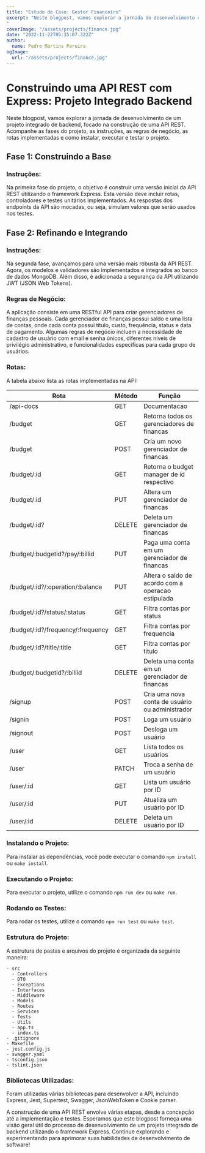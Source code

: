 ```yaml
---
title: "Estudo de Caso: Gestor Financeiro"
excerpt: "Neste blogpost, vamos explorar a jornada de desenvolvimento de um projeto integrado de backend, focado na construção de uma API REST. Acompanhe as fases do projeto, as instruções, as regras de negócio, as rotas implementadas e como instalar, executar e testar o projeto.
"
coverImage: "/assets/projects/finance.jpg"
date: "2022-11-22T05:35:07.322Z"
author:
  name: Pedro Martins Pereira 
ogImage:
  url: "/assets/projects/finance.jpg"
---
```


# Construindo uma API REST com Express: Projeto Integrado Backend

Neste blogpost, vamos explorar a jornada de desenvolvimento de um projeto integrado de backend, focado na construção de uma API REST. Acompanhe as fases do projeto, as instruções, as regras de negócio, as rotas implementadas e como instalar, executar e testar o projeto.

## Fase 1: Construindo a Base

### Instruções:

Na primeira fase do projeto, o objetivo é construir uma versão inicial da API REST utilizando o framework Express. Esta versão deve incluir rotas, controladores e testes unitários implementados. As respostas dos endpoints da API são mocadas, ou seja, simulam valores que serão usados nos testes.

## Fase 2: Refinando e Integrando

### Instruções:

Na segunda fase, avançamos para uma versão mais robusta da API REST. Agora, os modelos e validadores são implementados e integrados ao banco de dados MongoDB. Além disso, é adicionada a segurança da API utilizando JWT (JSON Web Tokens).

### Regras de Negócio:

A aplicação consiste em uma RESTful API para criar gerenciadores de finanças pessoais. Cada gerenciador de finanças possui saldo e uma lista de contas, onde cada conta possui título, custo, frequência, status e data de pagamento. Algumas regras de negócio incluem a necessidade de cadastro de usuário com email e senha únicos, diferentes níveis de privilégio administrativo, e funcionalidades específicas para cada grupo de usuários.

### Rotas:

A tabela abaixo lista as rotas implementadas na API:

| Rota                              | Método | Função                                              |
|-----------------------------------|--------|-----------------------------------------------------|
| /api-docs                         | GET    | Documentacao                                        |
| /budget                           | GET    | Retorna todos os gerenciadores de financas          |
| /budget                           | POST   | Cria um novo gerenciador de financas                |
| /budget/:id                       | GET    | Retorna o budget manager de id respectivo           | 
| /budget/:id                       | PUT    | Altera um gerenciador de financas                   |
| /budget/:id?                      | DELETE | Deleta um gerenciador de financas                   |
| /budget/:budgetid?/pay/:billid    | PUT    | Paga uma conta em um gerenciador de financas        |
| /budget/:id?/:operation/:balance  | PUT    | Altera o saldo de acordo com a operacao estipulada  |
| /budget/:id?/status/:status       | GET    | Filtra contas por status                            |
| /budget/:id?/frequency/:frequency | GET    | Filtra contas por frequencia                        |
| /budget/:id?/title/:title         | GET    | Filtra contas por titulo                            |
| /budget/:budgetid?/:billid        | DELETE | Deleta uma conta em un gerenciador de financas      |
| /signup 						    | POST   | Cria uma nova conta de usuário ou administrador     |
| /signin 						    | POST   | Loga um usuário     								   |
| /signout 						    | POST   | Desloga um usuário     							   |
| /user 						    | GET    | Lista todos os usuários 							   |
| /user 						    | PATCH  | Troca a senha de um usuário 					       |
| /user/:id 					    | GET    | Lista um usuário por ID 							   |
| /user/:id 					    | PUT    | Atualiza um usuário por ID 					       |
| /user/:id 					    | DELETE | Deleta um usuário por ID 					       |

### Instalando o Projeto:

Para instalar as dependências, você pode executar o comando `npm install` ou `make install`.

### Executando o Projeto:

Para executar o projeto, utilize o comando `npm run dev` ou `make run`.

### Rodando os Testes:

Para rodar os testes, utilize o comando `npm run test` ou `make test`.

### Estrutura do Projeto:

A estrutura de pastas e arquivos do projeto é organizada da seguinte maneira:

```
- src
  - Controllers
  - DTO
  - Exceptions
  - Interfaces
  - Middleware
  - Models
  - Routes
  - Services
  - Tests
  - Utils
  - app.ts
  - index.ts
- .gitignore
- Makefile
- jest.config.js
- swagger.yaml
- tsconfig.json
- tslint.json
```

### Bibliotecas Utilizadas:

Foram utilizadas várias bibliotecas para desenvolver a API, incluindo Express, Jest, Supertest, Swagger, JsonWebToken e Cookie parser.

A construção de uma API REST envolve várias etapas, desde a concepção até a implementação e testes. Esperamos que este blogpost forneça uma visão geral útil do processo de desenvolvimento de um projeto integrado de backend utilizando o framework Express. Continue explorando e experimentando para aprimorar suas habilidades de desenvolvimento de software!
